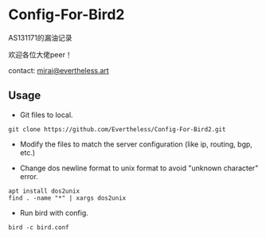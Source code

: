 # Config-For-Bird2

AS131171的漏油记录

欢迎各位大佬peer！

contact: mirai@evertheless.art

## Usage

- Git files to local.
```
git clone https://github.com/Evertheless/Config-For-Bird2.git
```

- Modify the files to match the server configuration (like ip, routing, bgp, etc.)

- Change dos newline format to unix format to avoid "unknown character" error.

```
apt install dos2unix
find . -name "*" | xargs dos2unix
```

- Run bird with config.
```
bird -c bird.conf
```
